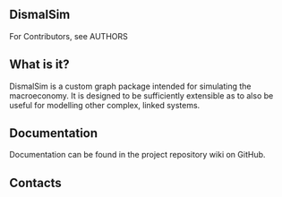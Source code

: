 DismalSim
---------

For Contributors, see AUTHORS

What is it?
-----------

DismalSim is a custom graph package intended for simulating the
macroeconomy. It is designed to be sufficiently extensible as to also be
useful for modelling other complex, linked systems.

Documentation
-------------

Documentation can be found in the project repository wiki on GitHub.

Contacts
--------
